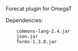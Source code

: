 Forecat plugin for OmegaT


Dependencies:
```
	commons-lang-2.4.jar
	json.jar
	forms-1.3.0.jar
```	
